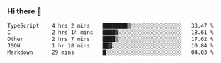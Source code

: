 ### Hi there 👋

<!--
**WShiBin/WShiBin** is a ✨ _special_ ✨ repository because its `README.md` (this file) appears on your GitHub profile.

Here are some ideas to get you started:

- 🔭 I’m currently working on ...
- 🌱 I’m currently learning ...
- 👯 I’m looking to collaborate on ...
- 🤔 I’m looking for help with ...
- 💬 Ask me about ...
- 📫 How to reach me: ...
- 😄 Pronouns: ...
- ⚡ Fun fact: ...
-->

<!--START_SECTION:waka-->

```txt
TypeScript    4 hrs 2 mins    ████████▒░░░░░░░░░░░░░░░░   33.47 %
C             2 hrs 14 mins   ████▓░░░░░░░░░░░░░░░░░░░░   18.61 %
Other         2 hrs 7 mins    ████▒░░░░░░░░░░░░░░░░░░░░   17.62 %
JSON          1 hr 18 mins    ██▓░░░░░░░░░░░░░░░░░░░░░░   10.84 %
Markdown      29 mins         █░░░░░░░░░░░░░░░░░░░░░░░░   04.03 %
```

<!--END_SECTION:waka-->
